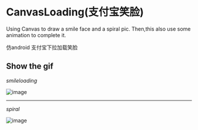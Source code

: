 # CanvasLoading(支付宝笑脸)
Using Canvas to draw a smile face and a spiral pic.
Then,this also use some animation to complete it.

仿android 支付宝下拉加载笑脸
## Show the gif
*smileloading*

![image](https://github.com/kinghui/CanvasLoading/blob/whale/app/showgif/smileloading.gif?raw=true)   

***


*spiral*

![image](https://github.com/kinghui/CanvasLoading/blob/whale/app/showgif/Spiral.gif?raw=true)   
